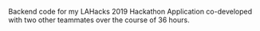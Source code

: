 Backend code for my LAHacks 2019 Hackathon Application co-developed with two other teammates over the course of 36 hours.
